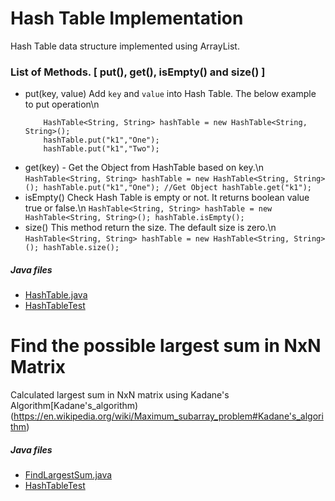 # Hash Table Implementation
Hash Table data structure implemented using ArrayList.

### List of Methods. [ put(), get(), isEmpty() and size() ] 

 - put(key, value)
 	Add `key` and `value` into Hash Table. The below example to put operation\n
 	```
 		HashTable<String, String> hashTable = new HashTable<String, String>();
	  	hashTable.put("k1","One");
	  	hashTable.put("k1","Two");
	```
 - get(key)
		- Get the Object from HashTable based on key.\n
		  ```
		  	HashTable<String, String> hashTable = new HashTable<String, String>();
	  		hashTable.put("k1","One");
	  		//Get Object
	  		hashTable.get("k1");
		  ```
- isEmpty()
	  Check Hash Table is empty or not. It returns boolean value true or false.\n
	  ```
	  	  HashTable<String, String> hashTable = new HashTable<String, String>();
	  	  hashTable.isEmpty();
	  ```	  
- size()
		  This method return the size. The default size is zero.\n
	  ```
	  	  HashTable<String, String> hashTable = new HashTable<String, String>();
	  	  hashTable.size();
	  ```	
	  
##### Java files
- [HashTable.java](HasTable.java)
- [HashTableTest](HashTableTest.java) 

# Find the possible largest sum in NxN Matrix
Calculated largest sum in NxN matrix using Kadane's Algorithm[Kadane's_algorithm)(https://en.wikipedia.org/wiki/Maximum_subarray_problem#Kadane's_algorithm)

##### Java files
- [FindLargestSum.java](FindLargestSum.java)
- [HashTableTest](FindLargestSumTest.java)
	